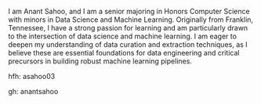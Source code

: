 I am Anant Sahoo, and I am a senior majoring in Honors Computer Science with minors in Data Science and Machine Learning. Originally from Franklin, Tennessee, I have a strong passion for learning and am particularly drawn to the intersection of data science and machine learning. I am eager to deepen my understanding of data curation and extraction techniques, as I believe these are essential foundations for data engineering and critical precursors in building robust machine learning pipelines.

hfh: asahoo03

gh: anantsahoo
